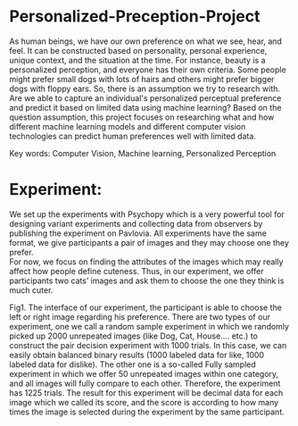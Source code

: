 # Personalized-Preception-Project

As human beings, we have our own preference on what we see, hear, and feel. It can be constructed based on personality, personal experience, unique context, and the situation at the time. For instance, beauty is a personalized  perception, and everyone has their own criteria. Some people might prefer small dogs with lots of hairs and others might prefer bigger dogs with floppy ears. So, there is an assumption we try to research with. Are we able to capture an individual's personalized perceptual preference and predict it based on limited data using machine learning? Based on the question assumption, this project focuses on researching what and how different machine learning models and different computer vision technologies can predict human preferences well with limited data. 

Key words: Computer Vision, Machine learning, Personalized Perception

# Experiment: 
We set up the experiments with Psychopy which is a very powerful tool for designing variant experiments and collecting data from observers by publishing the experiment on Pavlovia. All experiments have the same format, we give participants a pair of images and they may  choose one they prefer.  
For now, we focus on finding the attributes of the images which may really affect how  people define cuteness. Thus, in our experiment, we offer participants two cats’ images and ask  them to choose the one they think is much cuter. 

Fig1. The interface of our experiment, the participant is able to choose the left or right image regarding his preference. 
There are two types of our experiment, one we call a random sample experiment in which  we randomly picked up 2000 unrepeated images (like Dog, Cat, House…. etc.)  to construct the pair decision experiment with 1000 trials. In this case, we can easily obtain  balanced binary results (1000 labeled data for like, 1000 labeled data for dislike). The other one is a so-called Fully sampled experiment in which we offer 50 unrepeated images within one category, and all images will fully compare to each other. Therefore, the experiment has 1225 trials. The result for this experiment will be decimal data for each image which we called its score, and the score is according to how many times the image is selected during the experiment by the same participant. 


